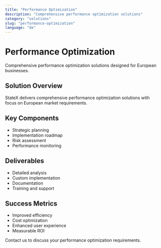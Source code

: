 ```yaml
---
title: "Performance Optimization"
description: "Comprehensive performance optimization solutions"
category: "solutions"
slug: "performance-optimization"
language: "de"
---
```


# Performance Optimization

Comprehensive performance optimization solutions designed for European businesses.

## Solution Overview

StateX delivers comprehensive performance optimization solutions with focus on European market requirements.

## Key Components

- Strategic planning
- Implementation roadmap
- Risk assessment
- Performance monitoring

## Deliverables

- Detailed analysis
- Custom implementation
- Documentation
- Training and support

## Success Metrics

- Improved efficiency
- Cost optimization
- Enhanced user experience
- Measurable ROI

Contact us to discuss your performance optimization requirements.